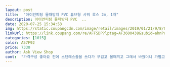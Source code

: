 ```yaml
---
layout: post 
title:  "아이언피팅 물때방지 PVC 튜브형 샤워 호스 2m, 1개" 
description: 아이언피팅 물때방지 PVC  ..
date: 2020-07-25 15:34:53 
img: https://static.coupangcdn.com/image/retail/images/2019/01/21/9/8/07ab38bd-3d85-43f0-a793-f63c748b1eeb.jpg 
linkUrl: https://link.coupang.com/re/AFFSDP?lptag=AF3600438&subid=ahnPublicAsk&pageKey=177537057&itemId=507839093&vendorItemId=4312848082&traceid=V0-113-6e9ddce023ddb225 
categories: [1015] 
color: A57F92 
price: 7330 
author: Ask View Shop 
cont:  "가격구성 좋아요 전에 스텐레스줄을 쓰다가 무겁고 물때끼고 그래서 바꿨더니 가볍고 좋네요 시중보다 싸고 가성비 좋네요<br/>그래도 새 것으로 교체하고 나니<br/>메탈호스처럼 호스 사이사이 물때 청소하는 일은 줄어서 편리합니다<br/>원하는 위치에 놓고 사용하긴 어렵지만<br/>줄이 부드럽지 않아서<br/>호스가 불편해가지고 교체용으로 알아보던중 구매했는데 너무 좋네욥<br/>" 
---
```

